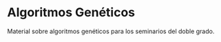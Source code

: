 Algoritmos Genéticos
====================

Material sobre algoritmos genéticos  para los seminarios del doble grado.